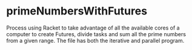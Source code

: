 # primeNumbersWithFutures
Process using Racket to take advantage of all the available cores of a computer to create Futures, divide tasks and sum all the prime numbers from a given range. The file has both the iterative and parallel program.
